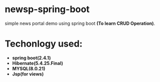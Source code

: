 # newsp-spring-boot
simple news portal demo using spring boot **(To learn CRUD Operation)**.

# Techonlogy used:
* **spring boot(2.4.1)**
* **Hibernate(5.4.25.Final)**
* **MYSQL(8.0.21)**
* **Jsp(for views)**



